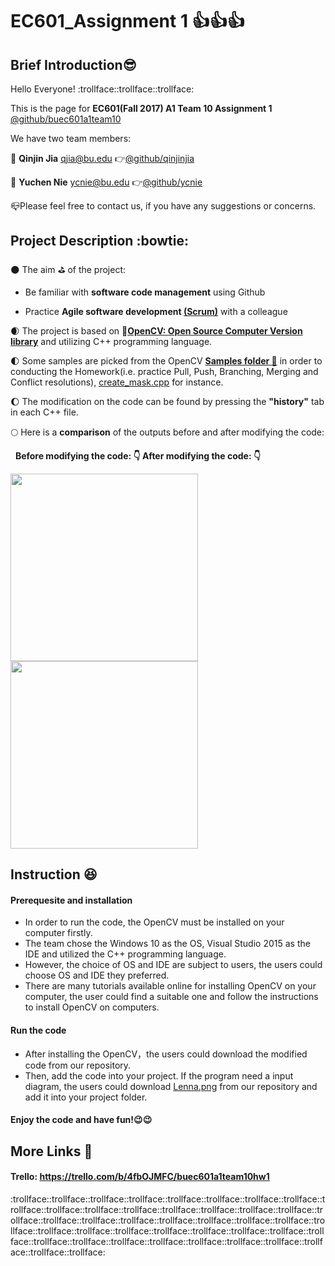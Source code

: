 # EC601_Assignment 1 :thumbsup::thumbsup::thumbsup:
## Brief Introduction:sunglasses:
  Hello Everyone! :trollface::trollface::trollface:
  
  This is the page for **EC601(Fall 2017) A1 Team 10 Assignment 1** 
  [@github/buec601a1team10](https://github.com/orgs/buec601a1team10/dashboard)
  
  We have two team members:
  
  :boy: **Qinjin Jia** qjia@bu.edu   :point_right:[@github/qinjinjia](https://github.com/qinjinjia)
  
  :girl: **Yuchen Nie**  ycnie@bu.edu  :point_right:[@github/ycnie](https://github.com/ycnie)
  
  :mailbox_closed:Please feel free to contact us, if you have any suggestions or concerns. 
  
## Project Description :bowtie:
:new_moon: The aim :golf: of the project:
       
   * Be familiar with **software code management** using Github
             
   * Practice **Agile software development [(Scrum)](https://en.wikipedia.org/wiki/Scrum_(software_development))** with a colleague
   
:waxing_crescent_moon: The project is based on    :link:**[OpenCV: Open Source Computer Version library](https://github.com/opencv/opencv)** and utilizing C++ programming language.

:first_quarter_moon: Some samples are picked from the OpenCV **[Samples folder :briefcase:](https://github.com/opencv/opencv/tree/master/samples)** in order to conducting the Homework(i.e. practice Pull, Push, Branching, Merging and Conflict resolutions), [create_mask.cpp](https://github.com/opencv/opencv/blob/master/samples/cpp/create_mask.cpp) for instance.
  
:waxing_gibbous_moon: The modification on the code can be found by pressing the **"history"** tab in each C++ file.
       
:full_moon: Here is a **comparison** of the outputs before and after modifying the code:
   
   **Before modifying the code: :point_down:  After modifying the code: :point_down:**
   
<img src="https://github.com/qinjinjia/ec601_ass1/blob/master/original.png" width="300" height="300">               <img src="https://github.com/qinjinjia/ec601_ass1/blob/master/processed.png" width="300" height="300">

## Instruction :laughing:

#### Prerequesite and installation
  * In order to run the code, the OpenCV must be installed on your computer firstly. 
  * The team chose the Windows 10 as the OS, Visual Studio 2015 as the IDE and utilized the C++ programming language.
  * However, the choice of OS and IDE are subject to users, the users could choose OS and IDE they preferred.
  * There are many tutorials available online for installing OpenCV on your computer, the user could find a suitable one and follow the instructions to install OpenCV on computers.

#### Run the code
  * After installing the OpenCV，the users could download the modified code from our repository.
  * Then, add the code into your project. If the program need a input diagram, the users could download [Lenna.png](https://github.com/qinjinjia/ec601_ass1/blob/master/original.png) from our repository and add it into your project folder.
  

#### Enjoy the code and have fun!:wink::wink:

## More Links :link: 
   #### Trello: https://trello.com/b/4fbOJMFC/buec601a1team10hw1

:trollface::trollface::trollface::trollface::trollface::trollface::trollface::trollface::trollface::trollface::trollface::trollface::trollface::trollface::trollface::trollface::trollface::trollface::trollface::trollface::trollface::trollface::trollface::trollface::trollface::trollface::trollface::trollface::trollface::trollface::trollface::trollface::trollface::trollface::trollface::trollface::trollface::trollface::trollface::trollface::trollface::trollface::trollface:
